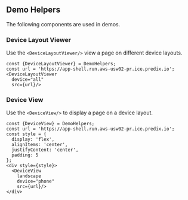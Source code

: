 
## Demo Helpers
The following components are used in demos.

### Device Layout Viewer
Use the `<DeviceLayoutViewer/>` view a page on different device layouts.

```code
const {DeviceLayoutViewer} = DemoHelpers;
const url = 'https://app-shell.run.aws-usw02-pr.ice.predix.io';
<DeviceLayoutViewer
  device="all"
  src={url}/>
```
### Device View
Use the `<DeviceView/>` to display a page on a device layout.


```react
const {DeviceView} = DemoHelpers;
const url = 'https://app-shell.run.aws-usw02-pr.ice.predix.io';
const style = {
  display: 'flex',
  alignItems: 'center',
  justifyContent: 'center',
  padding: 5
};
<div style={style}>
  <DeviceView
    landscape
    device="phone"
    src={url}/>
</div>
```
